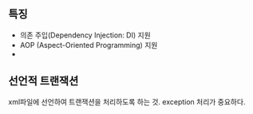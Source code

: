## 특징
* 의존 주입(Dependency Injection: DI) 지원
* AOP (Aspect-Oriented Programming) 지원
* 

## 선언적 트랜잭션
xml파일에 선언하여 트랜잭션을 처리하도록 하는 것.
exception 처리가 중요하다.
<!--stackedit_data:
eyJoaXN0b3J5IjpbNzY3NDAzNjIyXX0=
-->